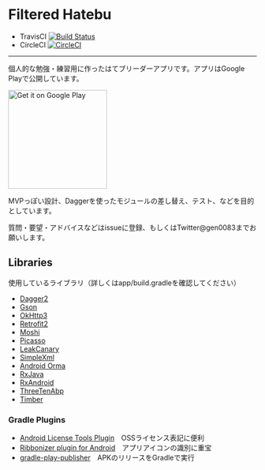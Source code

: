 Filtered Hatebu
===============

- TravisCI [![Build Status](https://travis-ci.org/gen0083/FilteredHatebu.svg?branch=develop)](https://travis-ci.org/gen0083/FilteredHatebu)
- CircleCI [![CircleCI](https://circleci.com/gh/gen0083/FilteredHatebu/tree/develop.svg?style=svg)](https://circleci.com/gh/gen0083/FilteredHatebu/tree/develop)

---

個人的な勉強・練習用に作ったはてブリーダーアプリです。アプリはGoogle Playで公開しています。

<a href='https://play.google.com/store/apps/details?id=jp.gcreate.product.filteredhatebu&utm_source=global_co&utm_medium=prtnr&utm_content=Mar2515&utm_campaign=PartBadge&pcampaignid=MKT-Other-global-all-co-prtnr-py-PartBadge-Mar2515-1'><img width="200" alt='Get it on Google Play' src='https://play.google.com/intl/en_us/badges/images/generic/en_badge_web_generic.png'/></a>

MVPっぽい設計、Daggerを使ったモジュールの差し替え、テスト、などを目的としています。

質問・要望・アドバイスなどはissueに登録、もしくはTwitter@gen0083までお願いします。

## Libraries

使用しているライブラリ（詳しくはapp/build.gradleを確認してください）

- [Dagger2](https://github.com/google/dagger)
- [Gson](https://github.com/google/gson)
- [OkHttp3](https://github.com/square/okhttp)
- [Retrofit2](https://github.com/square/retrofit)
- [Moshi](https://github.com/square/moshi)
- [Picasso](https://github.com/square/picasso)
- [LeakCanary](http://github.com/square/leakcanary)
- [SimpleXml](http://simple.sourceforge.net)
- [Android Orma](https://github.com/gfx/Android-Orma)
- [RxJava](https://github.com/ReactiveX/RxJava)
- [RxAndroid](https://github.com/ReactiveX/RxAndroid)
- [ThreeTenAbp](https://github.com/JakeWharton/ThreeTenABP/)
- [Timber](https://github.com/JakeWharton/timber)

### Gradle Plugins

- [Android License Tools Plugin](https://github.com/cookpad/license-tools-plugin)　OSSライセンス表記に便利
- [Ribbonizer plugin for Android](https://github.com/gfx/gradle-android-ribbonizer-plugin)　アプリアイコンの識別に重宝
- [gradle-play-publisher](https://github.com/Triple-T/gradle-play-publisher)　APKのリリースをGradleで実行
